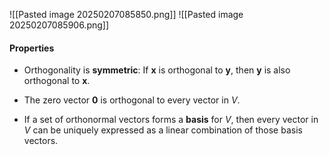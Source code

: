 ![[Pasted image 20250207085850.png]]
![[Pasted image 20250207085906.png]]
#### Properties 
* Orthogonality is **symmetric**: If $\mathbf{x}$ is orthogonal to $\mathbf{y}$, then $\mathbf{y}$ is also orthogonal to $\mathbf{x}$. 

* The zero vector $\mathbf{0}$ is orthogonal to every vector in $V$. 

* If a set of orthonormal vectors forms a **basis** for $V$, then every vector in $V$ can be uniquely expressed as a linear combination of those basis vectors.